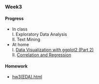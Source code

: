 ### Week3
#### Progress
* In class<br />
I. Exploratory Data Analysis     
II. Text Mining      
* At home     
I. [Data Visualization with ggplot2 (Part 2)](https://bourbon0212.github.io/NTU-CS-X/Week3/Data_Visualization_with_ggplot2__Part_2_.html)   
II.  [Correlation and Regression](https://bourbon0212.github.io/NTU-CS-X/Week3/Correlation_and_Regression.html)
#### Homework
* [hw3(EDA).html](https://bourbon0212.github.io/NTU-CS-X/Week3/Happiness_and_Open_Data.html)

